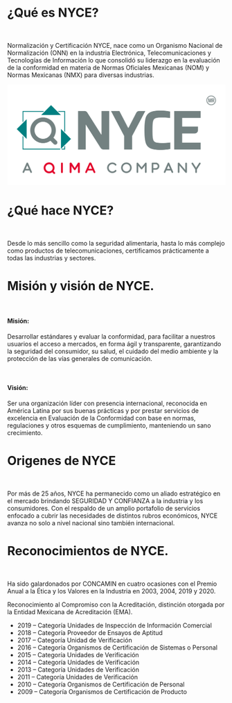 # ¿Qué es NYCE? 
<br>

Normalización y Certificación NYCE, nace como un Organismo Nacional de Normalización (ONN) en la industria Electrónica, Telecomunicaciones y Tecnologías de Información lo que consolidó su liderazgo en la evaluación de la conformidad en materia de Normas Oficiales Mexicanas (NOM) y Normas Mexicanas (NMX) para diversas industrias.

![LOGO](NYCE_Logo.jpg)

# ¿Qué hace NYCE?
<br>

Desde lo más sencillo como la seguridad alimentaria, hasta lo más complejo como productos de telecomunicaciones, certificamos prácticamente a todas las industrias y sectores.

# Misión y visión de NYCE.
<br>

#### **Misión:**

Desarrollar estándares y evaluar la conformidad, para facilitar a nuestros usuarios el acceso a mercados, en forma ágil y transparente, garantizando la seguridad del consumidor, su salud, el cuidado del medio ambiente y la protección de las vías generales de comunicación.

<br>

#### **Visión:**

Ser una organización líder con presencia internacional, reconocida en América Latina por sus buenas prácticas y por prestar servicios de excelencia en Evaluación de la Conformidad con base en normas, regulaciones y otros esquemas de cumplimiento, manteniendo un sano crecimiento.

# Origenes de NYCE
<br>

Por más de 25 años,  NYCE  ha permanecido como un aliado estratégico en el mercado brindando SEGURIDAD Y CONFIANZA a la industria y los consumidores.  Con el respaldo de un amplio portafolio de servicios enfocado a cubrir las necesidades de distintos rubros económicos, NYCE avanza no solo a nivel nacional sino también internacional.

# Reconocimientos de NYCE.
<br>

Ha sido galardonados por CONCAMIN en cuatro ocasiones con el Premio Anual a la Ética y los Valores en la Industria en 2003, 2004, 2019 y 2020.

Reconocimiento al Compromiso con la Acreditación, distinción otorgada por la Entidad Mexicana de Acreditación (EMA).

* 2019 – Categoría Unidades de Inspección de Información Comercial
* 2018 – Categoría Proveedor de Ensayos de Aptitud
* 2017 – Categoría Unidad de Verificación
* 2016 – Categoría Organismos de Certificación de Sistemas o Personal
* 2015 – Categoría Unidades de Verificación
* 2014 – Categoría Unidades de Verificación
* 2013 – Categoría Unidades de Verificación
* 2011 – Categoría Unidades de Verificación
* 2010 – Categoría Organismos de Certificación de Personal
* 2009 – Categoría Organismos de Certificación de Producto